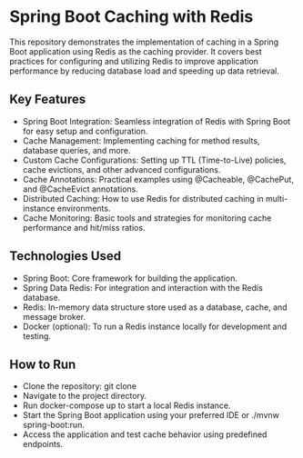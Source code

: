 # Spring Boot Caching with Redis
This repository demonstrates the implementation of caching in a Spring Boot application using Redis as the caching provider. It covers best practices for configuring and utilizing Redis to improve application performance by reducing database load and speeding up data retrieval.

## Key Features
- Spring Boot Integration: Seamless integration of Redis with Spring Boot for easy setup and configuration.
- Cache Management: Implementing caching for method results, database queries, and more.
- Custom Cache Configurations: Setting up TTL (Time-to-Live) policies, cache evictions, and other advanced configurations.
- Cache Annotations: Practical examples using @Cacheable, @CachePut, and @CacheEvict annotations.
- Distributed Caching: How to use Redis for distributed caching in multi-instance environments.
- Cache Monitoring: Basic tools and strategies for monitoring cache performance and hit/miss ratios.
## Technologies Used
- Spring Boot: Core framework for building the application.
- Spring Data Redis: For integration and interaction with the Redis database.
- Redis: In-memory data structure store used as a database, cache, and message broker.
- Docker (optional): To run a Redis instance locally for development and testing.
## How to Run
- Clone the repository: git clone <repo-url>
- Navigate to the project directory.
- Run docker-compose up to start a local Redis instance.
- Start the Spring Boot application using your preferred IDE or ./mvnw spring-boot:run.
- Access the application and test cache behavior using predefined endpoints.
